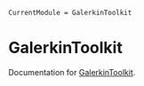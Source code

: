 ```@meta
CurrentModule = GalerkinToolkit
```

# GalerkinToolkit

Documentation for [GalerkinToolkit](https://github.com/GalerkinToolkit/GalerkinToolkit.jl).


